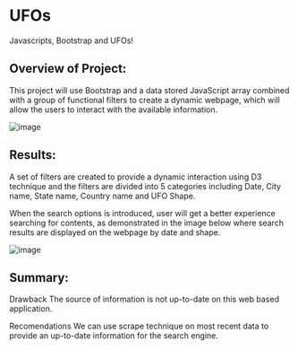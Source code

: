 # UFOs
Javascripts, Bootstrap and UFOs!

## Overview of Project: 
This project will use Bootstrap and a data stored JavaScript array combined with a group of functional filters to create a dynamic webpage, which will allow the users to interact with the available information.

![image](https://user-images.githubusercontent.com/83438418/141664913-ca554e26-a779-4d2f-a680-b1baa19b3b77.png)

## Results: 
A set of filters are created to provide a dynamic interaction using D3 technique and the filters are divided into 5 categories including Date, City name, State name, Country name and UFO Shape.

When the search options is introduced, user will get a better experience searching for contents, as demonstrated in the image below where search results are displayed on the webpage by date and shape.

![image](https://user-images.githubusercontent.com/83438418/141665050-fdba3a43-4105-45b0-a74d-fdfbbe85aafc.png)



## Summary: 
Drawback
The source of information is not up-to-date on this web based application.

Recomendations
 We can use scrape technique on most recent data to provide an up-to-date information for the search engine.
